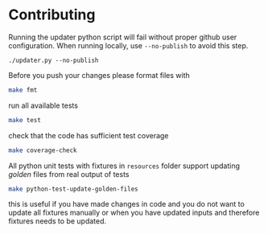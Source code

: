 # Contributing

Running the updater python script will fail without proper github user configuration.  When running locally, use `--no-publish` to avoid this step.
```
./updater.py --no-publish
```

Before you push your changes please format files with

```bash
make fmt
```

run all available tests

```bash
make test
```

check that the code has sufficient test coverage

```bash
make coverage-check
```

All python unit tests with fixtures in `resources` folder support updating
*golden* files from real output of tests

```bash
make python-test-update-golden-files
```

this is useful if you have made changes in code and you do not want to update
all fixtures manually or when you have updated inputs and therefore fixtures
needs to be updated.